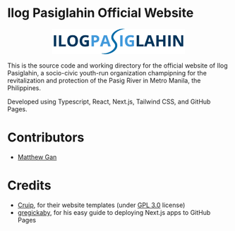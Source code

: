 # Ilog Pasiglahin Official Website
<div align="center"><img src="public/logo.png" alt="Ilog Pasiglahin Logo" width="300" /></div>

This is the source code and working directory for the official website of Ilog Pasiglahin, a socio-civic youth-run organization champipning for the revitalization and protection of the Pasig River in Metro Manila, the Philippines.

Developed using Typescript, React, Next.js, Tailwind CSS, and GitHub Pages.

# Contributors
* [Matthew Gan](https://github.com/ganmatthew/)

# Credits
* [Cruip](https://cruip.com/), for their website templates (under [GPL 3.0](https://www.gnu.org/licenses/gpl-3.0.html) license)
* [gregickaby](https://github.com/gregrickaby/nextjs-github-pages), for his easy guide to deploying Next.js apps to GitHub Pages